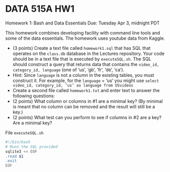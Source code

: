 # DATA 515A HW1
Homework 1: Bash and Data Essentials
Due: Tuesday Apr 3, midnight PDT

This homework combines developing facility with command line tools and some of the data essentials. The homework uses youtube data from Kaggle.

* (3 points) Create a text file called `homework1.sql` that has SQL that operates on the `class.db` database in the Lectures repository. Your code should be in a text file that is executed by `executeSQL.sh`. The SQL should construct a query that returns data that contains the `video_id, category_id, language` (one of  ‘us’, ‘gb’, ‘fr’, ‘de’, ‘ca’).
 * Hint: Since `language` is not a column in the existing tables, you must construct it. For example, for the `language` = ‘us’ you might use `select video_id, category_id, ‘us’ as language from USvideos`
* Create a second file called `homework1.txt` and enter text to answer the following questions:
 * (2 points) What column or columns in #1 are a minimal key? (By minimal is meant that no column can be removed and the result will still be a key.)
 * (2 points) What test can you perform to see if columns in #2 are a key? Are a minimal key?

File `executeSQL.sh`

```bash
#!/bin/bash
# Runs the SQL provided
sqlite3 << EOF
.read $1
.exit
EOF
```

